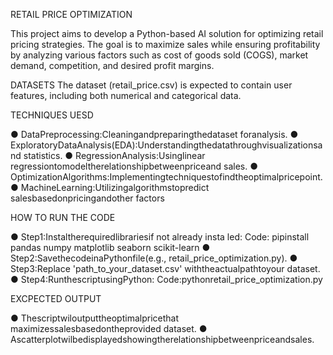 RETAIL PRICE OPTIMIZATION

 This project aims to develop a Python-based AI solution for optimizing retail pricing
 strategies. The goal is to maximize sales while ensuring profitability by analyzing
 various factors such as cost of goods sold (COGS), market demand, competition,
 and desired profit margins.

 DATASETS
 The dataset (retail_price.csv) is expected to contain user features, including both numerical and categorical data.

 TECHNIQUES UESD
 
 ● DataPreprocessing:Cleaningandpreparingthedataset foranalysis.
 ● ExploratoryDataAnalysis(EDA):Understandingthedatathroughvisualizationsand
 statistics.
 ● RegressionAnalysis:Usinglinear regressiontomodeltherelationshipbetweenpriceand
 sales.
 ● OptimizationAlgorithms:Implementingtechniquestofindtheoptimalpricepoint.
 ● MachineLearning:Utilizingalgorithmstopredict salesbasedonpricingandother
 factors

HOW TO RUN THE CODE

 ● Step1:Instaltherequiredlibrariesif not already insta led:
 Code: pipinstall pandas numpy matplotlib seaborn scikit-learn
 ● Step2:SavethecodeinaPythonfile(e.g., retail_price_optimization.py).
● Step3:Replace 'path_to_your_dataset.csv' withtheactualpathtoyour dataset.
 ● Step4:RunthescriptusingPython:
 Code:pythonretail_price_optimization.py

EXCPECTED OUTPUT

 ● Thescriptwiloutputtheoptimalpricethat maximizessalesbasedontheprovided
 dataset.
 ● Ascatterplotwilbedisplayedshowingtherelationshipbetweenpriceandsales.
